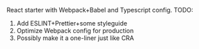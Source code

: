 React starter with Webpack+Babel and Typescript config.
TODO: 
1) Add ESLINT+Prettier+some styleguide
2) Optimize Webpack config for production
3) Possibly make it a one-liner just like CRA